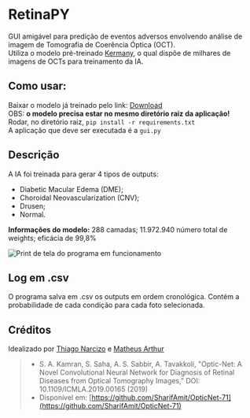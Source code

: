 # RetinaPY

GUI amigável para predição de eventos adversos envolvendo análise de imagem de Tomografia de Coerência Óptica (OCT). \
Utiliza o modelo pré-treinado [Kermany](https://www.sciencedirect.com/science/article/pii/S0092867418301545), o qual dispõe de milhares de imagens de OCTs para treinamento da IA.


## Como usar:

Baixar o modelo já treinado pelo link: [Download](https://drive.google.com/file/d/1OGGOJtx-nzUfo4DZMC6yGf7e3zvKzAIg/view?usp=sharing) \
OBS: **o modelo precisa estar no mesmo diretório raiz da aplicação!** \
Rodar, no diretório raiz, ```pip install -r requirements.txt``` \
A aplicação que deve ser executada é a ```gui.py```

## Descrição

 A IA foi treinada para gerar 4 tipos de outputs:
 

 - Diabetic Macular Edema (DME);
 - Choroidal Neovascularization (CNV);
 - Drusen;
 - Normal.
 
 
**Informações do modelo:**  288 camadas; 11.972.940 número total de weights; eficácia de 99,8%

![Print de tela do programa em funcionamento](https://i.imgur.com/hftJoc4.png)


## Log em .csv

O programa salva em .csv os outputs em ordem cronológica. Contém a probabilidade de cada condição para cada foto selecionada.

## Créditos
Idealizado por [Thiago Narcizo](https://github.com/thiagonarcizo/) e [Matheus Arthur](https://github.com/mathfaria)
> -   S. A. Kamran, S. Saha, A. S. Sabbir, A. Tavakkoli, "Optic-Net: A Novel Convolutional Neural Network for Diagnosis of Retinal Diseases from Optical Tomography Images," DOI: 10.1109/ICMLA.2019.00165 (2019)
> - Disponível em: [https://github.com/SharifAmit/OpticNet-71](https://github.com/SharifAmit/OpticNet-71)
